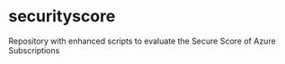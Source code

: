 # securityscore
Repository with enhanced scripts to evaluate the Secure Score of Azure Subscriptions
